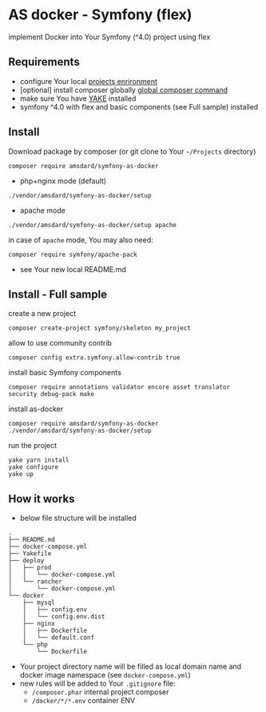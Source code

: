 AS docker - Symfony (flex)
========================
implement Docker into Your Symfony (^4.0) project using flex


Requirements
---
 * configure Your local [projects enrironment](https://bitbucket.org/as-docker/projects-environment)
 * [optional] install composer globally [global composer command](https://hub.docker.com/r/amsdard/composer/)
 * make sure You have [YAKE](https://yake.amsdard.io/) installed
 * symfony ^4.0 with flex and basic components (see Full sample) installed


Install
---
Download package by composer (or git clone to Your `~/Projects` directory)
```
composer require amsdard/symfony-as-docker
```

 * php+nginx mode (default)
```
./vendor/amsdard/symfony-as-docker/setup
```

 * apache mode
```
./vendor/amsdard/symfony-as-docker/setup apache
```
in case of `apache` mode, You may also need:
```
composer require symfony/apache-pack
```

* see Your new local README.md


Install - Full sample
---
create a new project
```
composer create-project symfony/skeleton my_project
```

allow to use community contrib
```
composer config extra.symfony.allow-contrib true
```

install basic Symfony components
```
composer require annotations validator encore asset translator security debug-pack make
```

install as-docker
```
composer require amsdard/symfony-as-docker
./vendor/amsdard/symfony-as-docker/setup
```

run the project
```
yake yarn install
yake configure
yake up
```


How it works
---
* below file structure will be installed
```
.
├── README.md
├── docker-compose.yml
├── Yakefile
├── deploy
│   ├── prod
│   │   └── docker-compose.yml
│   └── rancher
│       └── docker-compose.yml
└── docker
    ├── mysql
    │   ├── config.env
    │   └── config.env.dist
    ├── nginx
    │   ├── Dockerfile
    │   └── default.conf
    └── php
        └── Dockerfile
```
* Your project directory name will be filled as local domain name and docker image namespace (see `docker-compose.yml`)
* new rules will be added to Your `.gitignore` file: 
  * `/composer.phar` internal project composer
  * `/docker/*/*.env` container ENV
 
